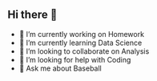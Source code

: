 ## Hi there 👋

- 🔭 I’m currently working on Homework
- 🌱 I’m currently learning Data Science
- 👯 I’m looking to collaborate on Analysis
- 🤔 I’m looking for help with Coding
- 💬 Ask me about Baseball


<!--
**Zach-321/Zach-321** is a ✨ _special_ ✨ repository because its `README.md` (this file) appears on your GitHub profile.

Here are some ideas to get you started:

- 🔭 I’m currently working on ...
- 🌱 I’m currently learning ...
- 👯 I’m looking to collaborate on ...
- 🤔 I’m looking for help with ...
- 💬 Ask me about ...
- 📫 How to reach me: ...
- 😄 Pronouns: ...
- ⚡ Fun fact: ...
-->
